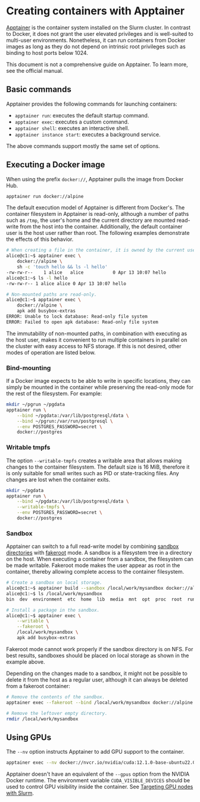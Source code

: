# Creating containers with Apptainer

[Apptainer][apptainer] is the container system installed on the Slurm cluster. In contrast to Docker, it does not grant the user elevated privileges and is well-suited to multi-user environments. Nonetheless, it can run containers from Docker images as long as they do not depend on intrinsic root privileges such as binding to host ports below 1024.

This document is not a comprehensive guide on Apptainer. To learn more, see the official manual.

## Basic commands

Apptainer provides the following commands for launching containers:

- `apptainer run`: executes the default startup command.
- `apptainer exec`: executes a custom command.
- `apptainer shell`: executes an interactive shell.
- `apptainer instance start`: executes a background service.

The above commands support mostly the same set of options.

## Executing a Docker image

When using the prefix `docker://`, Apptainer pulls the image from Docker Hub.

```sh
apptainer run docker://alpine
```

The default execution model of Apptainer is different from Docker's. The container filesystem in Apptainer is read-only, although a number of paths such as `/tmp`, the user's home and the current directory are mounted read-write from the host into the container. Additionally, the default container user is the host user rather than root. The following examples demonstrate the effects of this behavior.

```sh
# When creating a file in the container, it is owned by the current user both in the container and on the host.
alice@c1:~$ apptainer exec \
    docker://alpine \
    sh -c 'touch hello && ls -l hello'
-rw-rw-r--    1 alice   alice           0 Apr 13 10:07 hello
alice@c1:~$ ls -l hello
-rw-rw-r-- 1 alice alice 0 Apr 13 10:07 hello
```

```sh
# Non-mounted paths are read-only.
alice@c1:~$ apptainer exec \
    docker://alpine \
    apk add busybox-extras
ERROR: Unable to lock database: Read-only file system
ERROR: Failed to open apk database: Read-only file system
```

The immutability of non-mounted paths, in combination with executing as the host user, makes it convenient to run multiple containers in parallel on the cluster with easy access to NFS storage. If this is not desired, other modes of operation are listed below.

### Bind-mounting

If a Docker image expects to be able to write in specific locations, they can simply be mounted in the container while preserving the read-only mode for the rest of the filesystem. For example:

```sh
mkdir ~/pgrun ~/pgdata
apptainer run \
    --bind ~/pgdata:/var/lib/postgresql/data \
    --bind ~/pgrun:/var/run/postgresql \
    --env POSTGRES_PASSWORD=secret \
    docker://postgres
```

### Writable tmpfs

The option `--writable-tmpfs` creates a writable area that allows making changes to the container filesystem. The default size is 16 MiB, therefore it is only suitable for small writes such as PID or state-tracking files. Any changes are lost when the container exits.

```sh
mkdir ~/pgdata
apptainer run \
    --bind ~/pgdata:/var/lib/postgresql/data \
    --writable-tmpfs \
    --env POSTGRES_PASSWORD=secret \
    docker://postgres
```

### Sandbox

Apptainer can switch to a full read-write model by combining [sandbox directories][sandbox-directories] with [fakeroot] mode. A sandbox is a filesystem tree in a directory on the host. When executing a container from a sandbox, the filesystem can be made writable. Fakeroot mode makes the user appear as root in the container, thereby allowing complete access to the container filesystem.

```sh
# Create a sandbox on local storage.
alice@c1:~$ apptainer build --sandbox /local/work/mysandbox docker://alpine
alice@c1:~$ ls /local/work/mysandbox
bin  dev  environment  etc  home  lib  media  mnt  opt  proc  root  run  sbin  singularity  srv  sys  tmp  usr  var

# Install a package in the sandbox.
alice@c1:~$ apptainer exec \
    --writable \
    --fakeroot \
    /local/work/mysandbox \
    apk add busybox-extras
```

Fakeroot mode cannot work properly if the sandbox directory is on NFS. For best results, sandboxes should be placed on local storage as shown in the example above.

Depending on the changes made to a sandbox, it might not be possible to delete it from the host as a regular user, although it can always be deleted from a fakeroot container:

```sh
# Remove the contents of the sandbox.
apptainer exec --fakeroot --bind /local/work/mysandbox docker://alpine rm -R /local/work/mysandbox

# Remove the leftover empty directory.
rmdir /local/work/mysandbox
```

## Using GPUs

The `--nv` option instructs Apptainer to add GPU support to the container.

```sh
apptainer exec --nv docker://nvcr.io/nvidia/cuda:12.1.0-base-ubuntu22.04 /usr/bin/nvidia-smi
```

Apptainer doesn't have an equivalent of the `--gpus` option from the NVIDIA Docker runtime. The environment variable `CUDA_VISIBLE_DEVICES` should be used to control GPU visibility inside the container. See [Targeting GPU nodes with Slurm](./slurm.md).

[apptainer]: https://apptainer.org
[sandbox-directories]: https://apptainer.org/docs/user/main/quick_start.html#sandbox-directories
[fakeroot]: https://apptainer.org/docs/user/main/fakeroot.html
